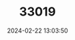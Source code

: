 ---
title: "33019"
category: "Hopea griffithii"
draft: false
date: 2024-02-22 13:03:50
languages:
  Malay: ["Gagil", "Kayu Mang", "Merawan Jantan"]
  Thai: ["Takhian Khao"]
---